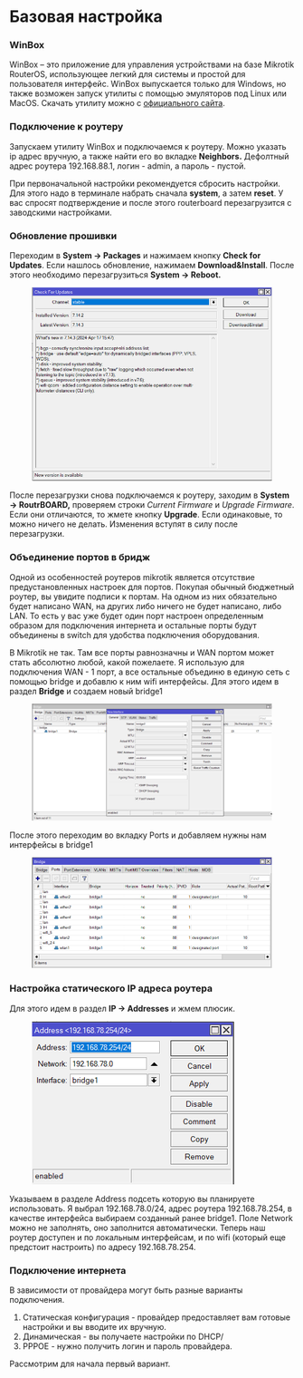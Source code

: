 # Базовая настройка

### WinBox

WinBox – это приложение для управления устройствами на базе Mikrotik RouterOS, использующее легкий для системы и простой для пользователя интерфейс. WinBox выпускается только для Windows, но также возможен запуск утилиты с помощью эмуляторов под Linux или MacOS.  Скачать утилиту можно c [официального сайта](https://mikrotik.com/download).

### Подключение к роутеру

Запускаем утилиту WinBox и подключаемся к роутеру. Можно указать ip адрес вручную, а также найти его во вкладке **Neighbors.** Дефолтный адрес роутера 192.168.88.1, логин - admin, а пароль - пустой.

При первоначальной настройки рекомендуется сбросить настройки. Для этого надо в терминале набрать сначала **system**, а затем **reset**. У вас спросят подтверждение и после этого routerboard перезагрузится с заводскими настройками.

### Обновление прошивки

Переходим в **System -> Packages** и нажимаем кнопку **Check for Updates**. Если нашлось обновление, нажимаем **Download\&Install**. После этого необходимо перезагрузиться **System -> Reboot.**

<figure><img src="../../.gitbook/assets/mkt_update.png" alt=""><figcaption></figcaption></figure>

После перезагрузки снова подключаемся к роутеру, заходим в **System -> RoutrBOARD,** проверяем строки _Current Firmware_ и _Upgrade Firmware_. Если они отличаются, то жмете кнопку **Upgrade**. Если одинаковые, то можно ничего не делать. Изменения вступят в силу после перезагрузки.

### Объединение портов в бридж

Одной из особенностей роутеров mikrotik является отсутствие предустановленных настроек для портов.  Покупая обычный бюджетный роутер, вы увидите подписи к портам. На одном из них обязательно будет написано WAN, на других либо ничего не будет написано, либо LAN. То есть у вас уже будет один порт настроен определенным образом для подключения интернета и остальные порты будут объединены в switch для удобства подключения оборудования.

В Mikrotik не так. Там все порты равнозначны и WAN портом может стать абсолютно любой, какой пожелаете. Я использую для подключения WAN - 1 порт, а все остальные объединю в единую сеть с помощью bridge и добавлю к ним wifi интерфейсы. Для этого идем в раздел **Bridge** и создаем новый bridge1

<figure><img src="../../.gitbook/assets/mkt_dridge_add.png" alt=""><figcaption></figcaption></figure>

После этого переходим во вкладку Ports и добавляем нужны нам интерфейсы в bridge1

<figure><img src="../../.gitbook/assets/mkt_bridge_ports.png" alt=""><figcaption></figcaption></figure>

### Настройка статического IP адреса роутера

Для этого идем в раздел **IP -> Addresses** и жмем плюсик.

<figure><img src="../../.gitbook/assets/mkt_ip_addr.png" alt=""><figcaption></figcaption></figure>

Указываем в разделе Address подсеть которую вы планируете использовать. Я выбрал 192.168.78.0/24, адрес роутера 192.168.78.254, в качестве интерфейса выбираем созданный ранее bridge1. Поле Network можно не заполнять, оно заполнится автоматически. Теперь наш роутер доступен и по локальным интерфейсам, и по wifi (который еще предстоит настроить) по адресу 192.168.78.254.

### Подключение интернета

В зависимости от провайдера могут быть разные варианты подключения.

1. Статическая конфигурация - провайдер предоставляет вам готовые настройки и вы вводите их вручную.
2. Динамическая - вы получаете настройки по DHCP/
3. PPPOE - нужно получить логин и пароль провайдера.

Рассмотрим для начала первый вариант.&#x20;
